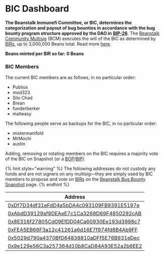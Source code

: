 # BIC Dashboard

**The Beanstalk Immunefi Committee, or BIC, determines the categorization and payout of bug bounties in accordance with the bug bounty program structure approved by the DAO in** [**BIP-26**](https://github.com/BeanstalkFarms/Beanstalk-Governance-Proposals/blob/master/bip/bip-26-bug-bounty-program.md). The [Beanstalk Community Multisig](bcm-process.md) (BCM) executes the will of the BIC as determined by [BIRs](../proposals.md#bir), up to 3,000,000 Beans total. Read more [here](bic-process.md).

**Beans minted per BIR so far: 0 Beans**

### **BIC Members**

The current BIC members are as follows, in no particular order:

* Publius
* mod323
* Silo Chad
* Brean
* funderberker
* malteasy

The following people serve as backups for the BIC, in no particular order:

* mistermanifold
* MrMochi
* austin

Adding, removing or rotating members on the BIC requires a majority vote of the BIC on Snapshot (or a [BOP](../proposals.md#bop)/[BIP](../proposals.md#bip)).

{% hint style="warning" %}
The following addresses do not custody any funds and are not signers on any multisig—they are simply used by BIC members to propose and vote on [BIRs](../proposals.md#bir) on the [Beanstalk Bug Bounty Snapshot](https://snapshot.org/#/beanstalkbugbounty.eth) page.
{% endhint %}

| Address                                                                                                                 |
| ----------------------------------------------------------------------------------------------------------------------- |
| [0xDf7D34df31eFdD4a5bDA4c093109FB9391E5197e](https://snapshot.org/#/profile/0xDf7D34df31eFdD4a5bDA4c093109FB9391E5197e) |
| [0xAbdD39129af9DEAeE7c1Ca3268D69F4850292cAB](https://snapshot.org/#/profile/0xAbdD39129af9DEAeE7c1Ca3268D69F4850292cAB) |
| [0x8E316f27805Cd09EfDD04Ca60930Ee193d3998c7](https://snapshot.org/#/profile/0x8E316f27805Cd09EfDD04Ca60930Ee193d3998c7) |
| [0xFEA5EB68F3a12c41261a6d16E7f974fd8B4Ab9FF](https://snapshot.org/#/profile/0xFEA5EB68F3a12c41261a6d16E7f974fd8B4Ab9FF) |
| [0x5029d790a4370BfD64838810aDFf5E76B931eDec](https://snapshot.org/#/profile/0x5029d790a4370BfD64838810aDFf5E76B931eDec) |
| [0x9e129e56C3a257364d10b8CaD84A93E52a2b6EE2](https://snapshot.org/#/profile/0x9e129e56C3a257364d10b8CaD84A93E52a2b6EE2) |
